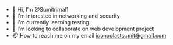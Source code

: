 - 👋 Hi, I’m @Sumitrimal1
- 👀 I’m interested in networking and security
- 🌱 I’m currently learning testing 
- 💞️ I’m looking to collaborate on web development project 
- 📫 How to reach me on my email iconoclastsumit@gmail.com

<!---
Sumitrimal1/Sumitrimal1 is a ✨ special ✨ repository because its `README.md` (this file) appears on your GitHub profile.
You can click the Preview link to take a look at your changes.
--->
